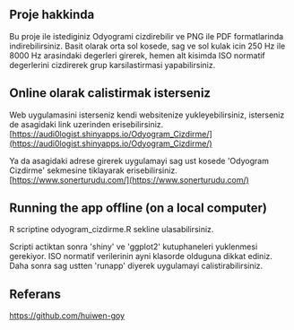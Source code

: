 ## Proje hakkinda ##
 
Bu proje ile istediginiz Odyogrami cizdirebilir ve PNG ile PDF formatlarinda indirebilirsiniz.
Basit olarak orta sol kosede, sag ve sol kulak icin 250 Hz ile 8000 Hz arasindaki degerleri girerek, hemen alt kisimda ISO normatif degerlerini cizdirerek grup karsilastirmasi yapabilirsiniz.
 
## Online olarak calistirmak isterseniz ##

Web uygulamasini isterseniz kendi websitenize yukleyebilirsiniz, isterseniz de asagidaki link uzerinden erisebilirsiniz.
[https://audi0logist.shinyapps.io/Odyogram_Cizdirme/](https://audi0logist.shinyapps.io/Odyogram_Cizdirme/)

Ya da asagidaki adrese girerek uygulamayi sag ust kosede 'Odyogram Cizdirme' sekmesine tiklayarak erisebilirsiniz.
[https://www.sonerturudu.com/](https://www.sonerturudu.com/)
 
## Running the app offline (on a local computer) ##
 
R scriptine odyogram_cizdirme.R sekline ulasabilirsiniz.
 
Scripti actiktan sonra 'shiny' ve 'ggplot2' kutuphaneleri yuklenmesi gerekiyor.
ISO normatif verilerinin ayni klasorde olduguna dikkat ediniz.
Daha sonra sag ustten 'runapp' diyerek uygulamayi calistirabilirsiniz.

## Referans ##

https://github.com/huiwen-goy
